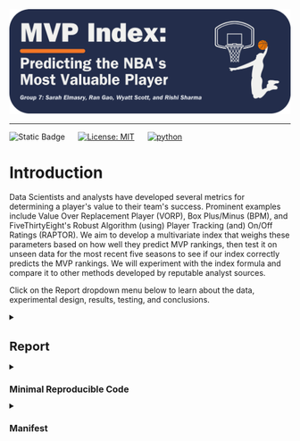 <div align="center">
    <img src="images/logo.png">
</div>
<p align="center">

---

![Static Badge](https://img.shields.io/badge/Repo_Status%3A-Work_in_Progress-blue?style=flat&logo=data%3Aimage%2Fpng%3Bbase64%2CiVBORw0KGgoAAAANSUhEUgAAAC0AAAAiCAMAAAD8kqB9AAAClFBMVEUAAAD%2F%2F%2F%2FBYzTCysr2WxvyQRLnSibjUy3VZSLbQyvSjHHIjEX5%2F%2F%2F5%2B%2FvIz9D8%2F%2F%2F4WhryWRz3QBHxUR7ySh%2FxbBjsTiHwbxnnTCXVQiz96eTg4N%2Fd3dzL0tH0XDPFzc32SRv0UB%2F3WRr4XRn1SR32VBv1Uhz0TB71URz0QBDySh3%2FYAP4ZxT1YxnwXRz0ZxnvTh7vVR7yPhDxQhfrTB%2FcVCLfRSzUUCfdPCbLciPQOjLu8fHc5OXn5eT85uHj4uHY19bKt6%2F3WBv2Uhv0WS%2F1TSDyWjT0Sx33XBr3Vhv0Vxz3XRr3Xhr1Uhv0Ux30SRv0Whv3Yhn2Xhr0UhzzPg%2F2RBb0Tx7zPg%2FzPg7zUR33YxjyTh%2F7XgL6WQDxTh%2FwVB%2F3Pw%2FzPA3wTh7zYRv1aBntTCDxXhzrTx%2FwSh7oYCDxaxjuTiDmSyHsWR7rPxnoQiXnchrmehr%2B9%2FTs7%2FD%2B7unW2djQ19jm2dbHxcLKuLD3v6%2FJrKL1SRvvelv25ePBxML7aRfg7%2FbS5ezY7PDA1t32VBv2UBz0SR70QxT0QxT0QxT2VRv1VRz3Yhn1Sx34VRvyTB%2F1Sh71Rhj2Uhz2TBj3YRn3Yxn1RBb5ZBfxTB%2F2ZBn7Zgz4Zhj4QhPuWB30ZBrySR3yXhzvSyDvWRv3PxDvTR%2F0WRzyYhvyPQ32aRryahrvViDuYhnxQRPzbRrsRh%2FYXSPuchnrcxjRp5vqbEr5v6%2F0cU3wWDD849vQqqD3pI32n4b2moDfhmznlmTocVD0XjX5Vhrl5ubKtKvirZ%2FPpprTpZbWnI%2F8q3z2lnv4lHn5pXXwn27fhGrfgmjlkF%2F5klzmclPjcFD1bUn0Z0Ptd0H3bDb0VCr0WyT4WRn7YRf4PQvBMCeZAAAAs3RSTlMA%2FQj72VQnHBIPBgX%2B%2Fv78%2BKqajGI0LyolBv7%2B%2Fv79%2FPX09PTu287Cv7%2B1oqCTi394c1pONCIYFRINCv7%2B%2Fv7%2B%2Fv79%2Ffv39fHw7evp4uHS0M%2FMysXFwbq4s7Cwq6SimpGQgX59eHJoYFlRUElHRD8sGRX%2B%2Fv7%2B%2Fv7%2B%2Fv7%2B%2Fv38%2FPv6%2Bvn57u3p4%2BLd19bV0tLNzcrIwsC5trSnp6eioJ%2Bem5uVlZWRkIiDbmlcS0tEOTQjHZlkpy4AAAI7SURBVDjLYqAPyBHU0Y6NjZlvCuZxLp%2BtrR2jI5iOS7nWjX2nT1xQ5ARzuKdc3Xf%2BzDV%2Fdlyq2dt3NvHbqUhAzJ50vKWxzi0Pt1sSttRLM25bAWYbbXd0YDwVgcflEirH%2BHi2dpoBmVyhe%2BWtd7isBTLxGM4MNDyRQZKBdXtlKf%2FJCLzBwua%2BGWh4BzsDE8RoY%2FyhuGQLsz3%2F5USg0Y4yjHvCufCrZlPYLMuztYt9%2Bjk%2BXjs5Y0JRJAQ0nHFbiNthaaDRQD4RhlfdPsvHKyXHSjj%2BhfYz2xbVVtsw7tbkIqxaAmg4b3kFwmjChh%2BSgRhNGIi57iyTKS45YIRDHiAONMMvyjvw70Iz2hzOMs3kQDX8qI3UARRXc2duQJLXW4MsN%2FdS864QJiQBUb1cZHnTeQvFETwTxSNXkFxdoCdoguZ2wwDdjXDOguvqcKMLkwOEOTG8mh%2FpoysOM7xGBMrapM8SnIM1aDL8PGat4waxJFPZIe7V9fZNlcQRklYiagKB%2BqLcEJ74yqlKqklmeGLGyjjSU3laimiB%2BCrAoryVwkTMgYGHUzHIUjMDr1sNPso3BeLZcKpjMmfisEwTzErRiQpUVurXmNgm0Dtjjn7WsuRCDqAMWvj1%2BAWxsHgcdPJUnRwnst6CwVIsQ1ij28vpoAALS5Ca6mIU1aujVaINklp9s%2FMtkEQ52fKCneMN4tzDDNGcsmiCsIZzGoYLcxXVhNW1mNCFLZb6q2MrILO1%2BmZKYPMorlBlIBcAACpxj1lvNSqgAAAAAElFTkSuQmCC&labelColor=%23232D4B&color=%23E57200) &nbsp; &nbsp; &nbsp;[![License: MIT](https://img.shields.io/badge/License-MIT-yellow.svg)](https://opensource.org/licenses/MIT) &nbsp; &nbsp; &nbsp;[![python](https://img.shields.io/badge/Python-3.11-3776AB.svg?style=flat&logo=python&logoColor=white)](https://www.python.org)

# Introduction

Data Scientists and analysts have developed several metrics for determining a player's value to their team's success. Prominent examples include Value Over Replacement Player (VORP), Box Plus/Minus (BPM), and FiveThirtyEight's Robust Algorithm (using) Player Tracking (and) On/Off Ratings (RAPTOR)​. We aim to develop a multivariate index that weighs these parameters based on how well they predict MVP rankings, then test it on unseen data for the most recent five seasons to see if our index correctly predicts the MVP rankings.​ We will experiment with the index formula and compare it to other methods developed by reputable analyst sources.

Click on the Report dropdown menu below to learn about the data, experimental design, results, testing, and conclusions.

<details>
<summary><h1 style="font-size: 22px;">Report</h1></summary>


## Table of Contents

<!--ts-->
   * [Data](#data)
   * [Experimental Design](#experimental-design)
      * [Design Overview](#design-overview)
      * [Feature Selection Process](#feature-selection-process)
      * [Modeling](#modeling)
   * [Results](#results)
   * [Testing](#testing)
   * [Conclusions](#conclusions)
<!--te-->

## Data
<a name="data"></a>

We obtained the dataset from [JK-Future](https://github.com/JK-Future-GitHub/NBA_MVP), who originally scraped the data from Basketball-Reference via automated HTML parsing. The dataset contains statistics for National Basketball Association (NBA) players relevant to determining the Most Valuable Player (MVP) in a season and has 7,329 entries with 53 columns. The dataset is significant in its breadth and depth of coverage.

We store the dataset in [mvp_data.csv](https://github.com/WD-Scott/DS5110_Project/blob/main/Data%20Files/mvp_data.csv) and load it into [DataCleaning_EDA.ipynb](https://github.com/UVA-MLSys/Big-Data-Systems/blob/main/Team%207/Jupyter%20Notebooks/DataCleaning_EDA.ipynb), where we perform data cleaning and aggregation.

<details>
<summary><strong>Click here for details about how we cleaned the data</strong></summary>

* Fill missing values for the Rank, mvp_share, and Trp Dbl (Triple Double) columns
* Normalize the Trp Dbl column by dividing it by G (the total number of games played in a given season)
* Convert G (Games) and Season columns to integer data type
* Filter the entire data frame `(df)` to include only players that meet the 40-game requirement necessary to be considered for the MVP award
* Create the Rk_Conf (Conference Ranking) column – calculate conference rankings for each season based on W (the number of wins), then re-rank the conference rankings within each season and conference group
* Save the edited data frame thus far to [mvp_data_edit.csv](https://github.com/UVA-MLSys/Big-Data-Systems/blob/main/Team%207/Data%20Files/mvp_data_edit.csv) (we use this in [Test.ipynb](https://github.com/UVA-MLSys/Big-Data-Systems/blob/main/Team%207/Jupyter%20Notebooks/Test.ipynb) to merge predicted values with actual and compare results)
* Drop the Conference and W (Wins) columns
* Create a separate data frame `(df_last)` with the data for the most recent five seasons (2018–22), which we use to test our final model and index
* Check for missing values: We found many missing values for seasons before 1980; for example, 3P (Three-pointers) were not introduced in the NBA until 1979–80, and there are a lot of missing values before then, so we drop any season before 1980
* Save `df` and `df_last` to comma-separated Excel files
</details>

We discuss additional preprocessing steps in the Experimental Design section below, as these steps relate to the project's feature selection and modeling phases.

The values we seek to predict are in the mvp_share column, representing each season's MVP voting result.

## Experimental Design
<a name="experimental-design"></a>

<details>
<summary><strong>Click here for details about our hardware and compute resources</strong></summary>

We use Rivanna – the University of Virginia's High-Performance Computing (HPC) system – with the following hardware details:

- **System**: Linux
- **Release**: 4.18.0-425.10.1.el8_7.x86_64
- **Machine**: x86_64
- **CPU Cores**: 28
- **RAM**: 36GB
- **CPU Vendor**: AuthenticAMD
- **CPU Model**: AMD EPYC 7742 64-Core Processor
</details>

#### Design Overview
<a name="design-overview"></a>

Below is an overview of the steps to gather the index values and model results. We detail these steps further in the Feature Selection Process, Modeling, Results, and Testing sections that follow.

<h1 align="center">
    <img src="https://github.com/UVA-MLSys/Big-Data-Systems/blob/main/Team%207/images/pipeline.png">
</h1>
<p align="center">

#### Feature Selection Process
<a name="feature-selection-process"></a>

In [FeatureSelection.ipynb](https://github.com/UVA-MLSys/Big-Data-Systems/blob/main/Team%207/Jupyter%20Notebooks/FeatureSelection.ipynb), we load in [df_clean.csv](https://github.com/UVA-MLSys/Big-Data-Systems/blob/main/Team%207/Data%20Files/df_clean.csv) as a Pandas DataFrame `(df)` and perform robust feature selection using the `preprocess_and_train` function from [preptrain.py](https://github.com/UVA-MLSys/Big-Data-Systems/blob/main/Team%207/Python%20Modules/preptrain.py). The `preprocess_and_train` function serves to:

* Impute missing values with the median value for numeric features, scale the features using standardization (subtracting the mean and dividing by the standard deviation) and apply one-hot encoding for categorical features.

* Apply the preprocessing separately to the training and testing datasets and extract the feature names, removing any prefixes.

* Train and test eight different models on the preprocessed data and extract the feature importance scores of the top ten predictors. The models are:

  - Random Forest (RF)
  - Decision Tree (DTree)
  - Principal Component Analysis (PCA)
  - Gradient Boosting (GB)
  - Support Vector (SVR)
  - Extra Trees (XTrees)
  - AdaBoost (Ada)
  - Extreme Gradient Boosting (XGB)

For hyperparameter tuning, we define a reasonably extensive parameter grid for each method and use Bayesian optimization with five-fold cross-validation to sample parameter settings from the specified distributions.

We set the `n_jobs` parameter to $-1$ in the [BayesSearchCV](https://scikit-optimize.github.io/stable/modules/generated/skopt.BayesSearchCV.html) initialization, instructing `scikit-learn` to use all available CPU cores during cross-validation. Thus, each fold's training and evaluation are executed concurrently on different CPU cores, reducing the overall time taken for cross-validation. This parallelization strategy helps to decrease the overall time required for cross-validation, which is particularly beneficial for speeding up the hyperparameter search process.

After running the `preprocess_and_train` function, we use the `print_dict_imps` function from [helper_functions.py](https://github.com/UVA-MLSys/Big-Data-Systems/blob/main/Team%207/Python%20Modules/helper_functions.py) to print tables of the feature importances for each method, which the `preprocess_and_train` function stores in a Python dictionary. We then use the `avg_imp` function from [helper_functions.py](https://github.com/UVA-MLSys/Big-Data-Systems/blob/main/Team%207/Python%20Modules/helper_functions.py) to display the average feature importance across the eight methods. 

Please refer to the Results section below to see the results of the feature selection process.

#### Modeling
<a name="modeling"></a>

In [Models.ipynb](https://github.com/UVA-MLSys/Big-Data-Systems/blob/main/Team%207/Jupyter%20Notebooks/Models.ipynb), we use the `train_models` function from [modeling.py](https://github.com/UVA-MLSys/Big-Data-Systems/blob/main/Team%207/Python%20Modules/modeling.py) to train and test only the ensemble and tree-based methods, as these are best suited for our next task — finding the best model we can and using the feature importance scores to inform our index design.

In [Test.ipynb](https://github.com/UVA-MLSys/Big-Data-Systems/blob/main/Team%207/Jupyter%20Notebooks/Test.ipynb), we load in the selected features, the training dataset, the testing dataset containing the data for the 2018–22 seasons, and the best model from [Models.ipynb](https://github.com/UVA-MLSys/Big-Data-Systems/blob/main/Team%207/Jupyter%20Notebooks/Models.ipynb). We filter the training and testing data to include only the selected features.

We then call the `evaluate_model` function from [helper_functions.py](https://github.com/UVA-MLSys/Big-Data-Systems/blob/main/Team%207/Python%20Modules/helper_functions.py) to retrain the best model and predict the mvp_share for the 2018–22 seasons. We then compare the predicted values to the actual values.

The Results section below discusses the results from our feature selection and modeling processes, and the Testing section contains results from testing our best model and index.

### Results
<a name="results"></a>

The feature selection process originally produced a set of ten highly correlated features, the most correlated of which relate to scoring, as displayed below in the correlation heatmap:

<h1 align="center">
    <img src="https://github.com/UVA-MLSys/Big-Data-Systems/blob/main/Team%207/images/corr_scoring.png">
</h1>
<p align="center">

Points (PTS) captures all of these, for the most part, so we drop FTA, FGA, FG, 2P, and FT. We also dropped weight, as it only appeared once.

Moving to the next-highest features in terms of importance, we get:

1. MP
2. PTS
3. PER
4. VORP
5. WS
6. TOV
7. FG%
8. STL%
9. BPM
10. Rk_Conf

FG% is also highly correlated with PTS, so we also drop that. This brings in BPM, which is highly correlated with OBPM, so we drop the latter in favor of the former since it captures both OBPM and DBPM. In replacing FG%, we now look at the next candidate features, DWS and OWS, which are correlated with WS, so we do not include those. The next option is Rk_Year, which is highly correlated with Rk_Conf and likely captures more than just conference ranking, so we include Rk_Year instead of Rk_Conf. Finally, we get AST%. So, our final set of ten features are:

1. MP = Minutes Played
2. PTS = Points
3. PER = Player Efficiency Rating (see <a href="https://www.basketball-reference.com/about/per.html">Calculating PER</a> for the formula)
4. VORP = Value Over Replacement Player
5. WS = Win Shares (see <a href="https://www.basketball-reference.com/about/ws.html">NBA Win Shares)</a> for information about how this feature is calculated)
6. TOV = Turnovers
7. STL% = Steal percentage
8. BPM = Box Plus-Minus
9. Rk_Year = Team Ranking
10. AST% = Assist percentage

There are still some highly correlated features, but we proceeded with these ten and saved them to [df_selected.csv](https://github.com/UVA-MLSys/Big-Data-Systems/blob/main/Team%207/Data%20Files/df_selected.csv) to use for modeling.

<h1 align="center">
    <img src="https://github.com/UVA-MLSys/Big-Data-Systems/blob/main/Team%207/images/corr_final.png">
</h1>
<p align="center">

We feed these ten features into the `train_models` function, which returns several key pieces of information, including the best model. The `train_models` function also displays neat tables of the feature importance values from each model and a model performance bar chart, as displayed below:

<h1 align="center">
    <img src="https://github.com/UVA-MLSys/Big-Data-Systems/blob/main/Team%207/images/model_comp.png">
</h1>
<p align="center">

The chart shows that the best model is the Extra Trees Regressor (XTrees), which the `train_models` function saves to `best_model.pkl` using the `joblib` library.

### Testing
<a name="testing"></a>

We import the best model into [Test.ipynb](https://github.com/UVA-MLSys/Big-Data-Systems/blob/main/Team%207/Jupyter%20Notebooks/Test.ipynb) to perform testing on the unseen data.

The chart below displays the predicted values from the best model compared to the actual values; the orange markers represent the predicted value, and the dark blue markers represent the actual value:

<h1 align="center">
    <img src="https://github.com/UVA-MLSys/Big-Data-Systems/blob/main/Team%207/images/pred_act.png">
</h1>
<p align="center">

The range plot shows that the predicted values for mvp_share are not wildly off for the top four candidates for the 2018–22 seasons. There are some player-year combinations (Damian Lillard, 2018; Nikola Jokic, 2019; and James Harden, 2020) for which the predicted value is very close to the actual.

The table below shows whether the model correctly predicted the top four rankings for the 2018–22 seasons; the model accurately predicts which players are in the top four each season but doesn't always order them correctly. 

<h1 align="center">
    <img src="https://github.com/UVA-MLSys/Big-Data-Systems/blob/main/Team%207/images/table_ranks.png">
</h1>
<p align="center">

The model accurately predicts the MVP for each of the five seasons in the test set. The predictions for the 2018 season were perfect in terms of ranking, but the model's rankings for the next four seasons are slightly off. The rankings for 1st and 2nd for the 2019 season are correct, but the model swaps the 3rd and 4th place candidates. For the 2020 season, the model correctly ranks the 1st and 4th place candidates but swaps 2nd and 3rd place. The model correctly ranks the 1st and 2nd place candidates for the 2021 season but places 3rd and 4th out of order. For the 2022 season, the model incorrectly ranks the 2nd and 3rd place candidates but correctly ranks 1st and 4th.

### Conclusions
<a name="conclusions"></a>

TBD...

</details>

<details>
<summary><h1 style="font-size: 16px;">Minimal Reproducible Code</h1></summary>

The dropdown menus below contain minimal reproducible code for each of the Jupyter Notebooks:

<details>
<summary><h2 style="font-size: 14px;">DataCleaning_EDA</h2></summary>
    
```python
##################################
### Import necessary libraries ###
##################################
import pandas as pd
import numpy as np
import os
os.chdir('...')

#################
### Load data ###
#################
df = pd.read_csv('mvp_data.csv')

#############
### Clean ###
#############
# Fill missing values
df['Rank'].fillna(0, inplace=True)
df['mvp_share'].fillna(0.0, inplace=True)
df['Trp Dbl'].fillna(0, inplace=True)

# Normalize Triple Double
df['Trp Dbl'] = df['Trp Dbl'] / df['G']

# Convert 'G' and 'Season' to integer type
df['G'] = df['G'].astype(int)
df['Season'] = df['Season'].astype(int)

# Filter out data based on conditions
df = df[(df['G'] > 40) & (df['Season'] <= 2022)]

# Ranking Conference
df['Rk_Conf'] = df.groupby(['Season', 'conference'])['W'].rank("dense", ascending=False) + df['Rk_Year']
df['Rk_Conf'] = df.groupby(['Season', 'conference'])['Rk_Conf'].rank("dense", ascending=True)

# Create mvp_data_edit.csv
df.to_csv("mvp_data_edit.csv", index=False, encoding="utf-8-sig")

# Drop Wins and Conference
df.drop(columns=['conference', 'W'], inplace=True)

# Sort out seasons we'll use for testing/predictions
df.sort_values(by=['Season'], ascending=False, inplace=True)
df_last = df[df['Season'] > (2022 - 5)] 

# Filter for seasons older than 5 years
df = df[df['Season'] <= (2022 - 5)]
df.drop(columns=['name'], inplace=True)

# Filter seasons to 1980 and after
df = df[df['Season'] >= 1980]
df.drop(['Season'], axis="columns", inplace=True)

# Save training and test data to .csv files
df.to_csv('df_clean.csv', index=False)
df_last.to_csv('df_last.csv', index=False)
```

</details>

<details>
<summary><h2 style="font-size: 14px;">FeatureSelection</h2></summary>

```python
##################################
### Import necessary libraries ###
##################################
import pandas as pd
import numpy as np
import os
os.chdir('...')
from preptrain import preprocess_and_train
from helper_functions import (print_dict_imps4x2, 
                              avg_imps, 
                              plot_corr_heatmap)

#################
### Load data ###
#################
df = pd.read_csv('df_clean.csv')
df_last = pd.read_csv('df_last.csv')
labels = df.pop("mvp_share")
stratify = df.pop("Rank")

###########################################################
###                 FEATURE SELECTION                   ###
###   preprocess_and_train function from preptrain.py   ###
###########################################################
(features_rf,
 features_Dtree,
 features_pca, 
 features_gbm,
 features_svr, 
 features_Xtrees,
 features_Ada,
 features_XGB,
 feature_importances) = preprocess_and_train(df, df_last, labels)

# Call function to print top 10 features
avg_imp = avg_imps(feature_importances)

# Save selected features to a list
selected_features = ['MP', 'PTS', 'PER', 'VORP', 'WS', 'TOV', 'STL%', 'BPM', 'Rk_Year', 'AST%']

# Filter training data to only selected features
df_selected = df[selected_features]

# Save to a separate .csv file for modeling
df_selected.to_csv('df_selected.csv', index=False)
```
</details>

<details>
<summary><h2 style="font-size: 14px;">Models</h2></summary>

```python
##################################
### Import necessary libraries ###
##################################
import pandas as pd
import os
os.chdir('...')
from modeling import train_models
from helper_functions import get_hardware_details

#################
### Load data ###
#################
df = pd.read_csv('df_clean.csv')
labels = df.pop("mvp_share")
df_selected = pd.read_csv('df_selected.csv')
feature_names = list(df_selected.columns)

##################################################
###               FIND BEST MODEL              ###
###   train_models function from modeling.py   ###
##################################################
trained_models, results, best_model_name, best_model = train_models(df_selected,
                                                                    df,
                                                                    labels,
                                                                    feature_names,
                                                                    label_col_name="mvp_share")
```
</details>

<details>
<summary><h2 style="font-size: 14px;">Test</h2></summary>

```python
##################################
### Import necessary libraries ###
##################################
import numpy as np
import pandas as pd
from sklearn.metrics import r2_score, mean_squared_error
from sklearn.model_selection import train_test_split

import os
os.chdir('...')
from helper_functions import (print_importances, 
                              print_dict_imps, 
                              avg_imps, 
                              percent_formatter, 
                              plot_comparison_for_season)

import joblib
best_model = joblib.load('best_model.pkl')

#################
### Load data ###
#################
df_selected = pd.read_csv('df_selected.csv')
features = list(df_selected.columns) + ['mvp_share', 'Rank']
df_train = pd.read_csv('df_clean.csv', usecols=features)
labels = df_train.pop('mvp_share')
stratify = df_train.pop('Rank')
del features[10:12]
features.extend(['Season', 'name'])
df_test = pd.read_csv('df_last.csv', usecols=features)
df_test.rename(columns={'name': 'Name'}, inplace=True)
del features[10:12]

#############################################################
###                  RETRAIN AND TEST                     ###
###    evaluate_model function from helper_functions.py   ###
#############################################################
(X_train, 
 X_test, 
 y_train, 
 y_test, 
 merged_df) = evaluate_model(best_model, 
                             df_train, 
                             labels, 
                             df_test, 
                             features,
                             stratify)

#########################
### Visualize results ###
#########################
# Call function to plot predicted vs. actual
plot_comparison_for_season(merged_df, 2022)
plot_comparison_for_season(merged_df, 2021)
plot_comparison_for_season(merged_df, 2020)
plot_comparison_for_season(merged_df, 2019)
plot_comparison_for_season(merged_df, 2018)

###########################################################
### Create df_results for interactive viz in QuickSight ###
###########################################################
# Load full dataset from Cleaning_EDA.ipynb
df_results = pd.read_csv('mvp_data_edit.csv')

# Filter columns and seasons
df_results = df_results.drop(columns=['conference', 'W']).query('Season >= 1980')

# Calculate and add the index column
feature_importances = best_model.feature_importances_
normalized_importances = feature_importances / np.sum(feature_importances)
index_values = np.dot(df_results[features].values, normalized_importances)
df_results['index'] = index_values

# Rank the index within each season group
df_results['Ranked_Index'] = df_results.groupby('Season')['index'].rank(ascending=False)

# Save to a separate csv
df_results.to_csv('results.csv', index=False)
```
</details>
</details>

<details>
<summary><h1 style="font-size: 16px;">Manifest</h1></summary>

<details>
<summary><h3 style="font-size: 14px;">Jupyter Notebooks</h3></summary>
  
- #### [FeatureSelection.ipynb](https://github.com/UVA-MLSys/Big-Data-Systems/blob/main/Team%207/Jupyter%20Notebooks/FeatureSelection.ipynb):

  Feature Selection notebook where we use the `preprocess_and_train` function from `preptrain.py` and ensemble the methods to generate the best 10 features.
  
- #### [DataCleaning_EDA.ipynb](https://github.com/UVA-MLSys/Big-Data-Systems/blob/main/Team%207/Jupyter%20Notebooks/DataCleaning_EDA.ipynb):
  
  Exploratory notebook where the data is cleaned; includes some basic EDA.

- #### [Models.ipynb](https://github.com/UVA-MLSys/Big-Data-Systems/blob/main/Team%207/Jupyter%20Notebooks/Models.ipynb):

  Modeling notebook where we use the selected features (from `df_selected.csv`) to train and evaluate a range of models and extract their feature importance. These results will inform how we weight features in the index.

- #### [Test.ipynb](https://github.com/UVA-MLSys/Big-Data-Systems/blob/main/Team%207/Jupyter%20Notebooks/Test.ipynb):

  This notebook contains the code where we test our best model (from `Models.ipynb`) against the last five seasons. We include some visualizations showing the model prediction versus the actual values.

</details>

<details>
<summary><h3 style="font-size: 14px;">Data Files</h3></summary>
  
- #### [df_clean.csv](https://github.com/UVA-MLSys/Big-Data-Systems/blob/main/Team%207/Data%20Files/df_clean.csv):
  
  Main file used for training and validation.

- #### [df_last.csv](https://github.com/UVA-MLSys/Big-Data-Systems/blob/main/Team%207/Data%20Files/df_last.csv):
  
  Testing file for examining model performance on last 5 seasons (2018-22).

- #### [df_selected.csv](https://github.com/UVA-MLSys/Big-Data-Systems/blob/main/Team%207/Data%20Files/df_selected.csv):

  Selected features containing the subset of predictor variables.

- #### [mvp_data.csv](https://github.com/UVA-MLSys/Big-Data-Systems/blob/main/Team%207/Data%20Files/mvp_data.csv):

  Initial NBA mvp data set. Reduced in [DataCleaning_EDA.ipynb](https://github.com/UVA-MLSys/Big-Data-Systems/blob/main/Team%207/Jupyter%20Notebooks/DataCleaning_EDA.ipynb) to only include essential rows and columns of study.

- #### [mvp_data_edit.csv](https://github.com/UVA-MLSys/Big-Data-Systems/blob/main/Team%207/Data%20Files/mvp_data_edit.csv)

  The cleaned data from [DataCleaning_EDA.ipynb](https://github.com/UVA-MLSys/Big-Data-Systems/blob/main/Team%207/Jupyter%20Notebooks/DataCleaning_EDA.ipynb), used in [Test.ipynb](https://github.com/UVA-MLSys/Big-Data-Systems/blob/main/Team%207/Jupyter%20Notebooks/Test.ipynb) to merge and compare predicted and actual values.

- #### [results.csv](https://github.com/UVA-MLSys/Big-Data-Systems/blob/main/Team%207/Data%20Files/results.csv)

  The full dataset with the index values calculated and stored as an additional column.
  
</details>

<details>
<summary><h3 style="font-size: 14px;">Python Modules (helper functions, classes)</h3></summary>
  
- #### [preptrain.py](https://github.com/UVA-MLSys/Big-Data-Systems/blob/main/Team%207/Python%20Modules/preptrain.py):
  
  Custom function/pipeline for preprocessing and feature selection.

- #### [modeling.py](https://github.com/UVA-MLSys/Big-Data-Systems/blob/main/Team%207/Python%20Modules/modeling.py):

  Custom function/pipeline to train the ensemble and tree-based models and extract the best model.

- #### [helper_functions.py](https://github.com/UVA-MLSys/Big-Data-Systems/blob/main/Team%207/Python%20Modules/helper_functions.py):

This module contains various helper functions for system information retrieval, model evaluation, and visualization.
    
- `get_hardware_details()`:
  
  Retrieve basic hardware details of the system.

- `print_importances(features, model)`:
  
  Print the feature importances of a model.

- `print_dict_imps(feature_importances)`:
  
  Print the feature importances in a visually appealing table format side-by-side.

- `avg_imps(feature_importances)`:
  
  Calculate the average feature importances across different methods.

- `create_imp_df(model_names, models, feature_names)`:
  
  Create a DataFrame of feature importances for each model.

- `plot_corr_heatmap(corr_matrix, selected_feature_names, threshold=0.65, width=7, height=4, show_vals=True)`:
  
  Plot a correlation heatmap for selected features.

- `plot_model_performance(model_names, r_sqs, MSE_s)`:
  
  Plot the R-squared and MSE values of different regression models.

- `plot_comparison_for_season(df, season)`

  Plot the actual vs. predicted mvp_share values.

- `evaluate_model(best_model, df_train, labels, df_test, features, stratify)`

  Evaluate the best model and generate predictions.
</details>

<details>
<summary><h3 style="font-size: 14px;">Other Files</h3></summary>

- #### [images](https://github.com/UVA-MLSys/Big-Data-Systems/tree/main/Team%207/images):

The images folder contains various visualizations and images used in the README.md

- #### [README.md](https://github.com/UVA-MLSys/Big-Data-Systems/blob/main/Team%207/Readme.md):

The README.md file includes the repository description and the report.

- #### [requirements.txt](https://github.com/UVA-MLSys/Big-Data-Systems/blob/main/Team%207/requirements.txt):

- #### [best_model.pkl](https://github.com/WD-Scott/DS5110_Project/blob/main/best_model.pkl):

This file contains the best model from [Models.ipynb](https://github.com/UVA-MLSys/Big-Data-Systems/blob/main/Team%207/Jupyter%20Notebooks/Models.ipynb).

This file includes all of the necessary libraries and versions for running our code.
</details>
</details>
